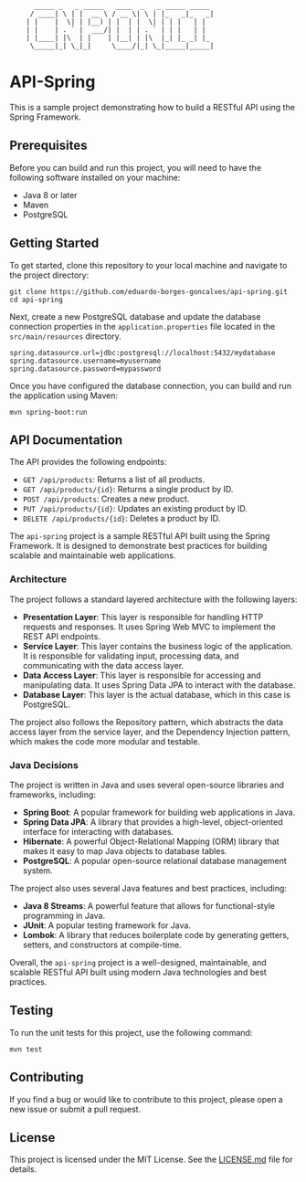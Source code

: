           _____ _   _ _____   ____  _   _ _____ _____ 
         / ____| \ | |  __ \ / __ \| \ | |_   _|_   _|
        | |    |  \| | |__) | |  | |  \| | | |   | |  
        | |    | . ` |  ___/| |  | | . ` | | |   | |  
        | |____| |\  | |    | |__| | |\  |_| |_ _| |_ 
         \_____|_| \_|_|     \____/|_| \_|_____|_____|


# API-Spring

This is a sample project demonstrating how to build a RESTful API using the Spring Framework.

## Prerequisites

Before you can build and run this project, you will need to have the following software installed on your machine:

- Java 8 or later
- Maven
- PostgreSQL

## Getting Started

To get started, clone this repository to your local machine and navigate to the project directory:

```
git clone https://github.com/eduardo-borges-goncalves/api-spring.git
cd api-spring
```

Next, create a new PostgreSQL database and update the database connection properties in the `application.properties` file located in the `src/main/resources` directory.

```
spring.datasource.url=jdbc:postgresql://localhost:5432/mydatabase
spring.datasource.username=myusername
spring.datasource.password=mypassword
```

Once you have configured the database connection, you can build and run the application using Maven:

```
mvn spring-boot:run
```

## API Documentation

The API provides the following endpoints:

- `GET /api/products`: Returns a list of all products.
- `GET /api/products/{id}`: Returns a single product by ID.
- `POST /api/products`: Creates a new product.
- `PUT /api/products/{id}`: Updates an existing product by ID.
- `DELETE /api/products/{id}`: Deletes a product by ID.

The `api-spring` project is a sample RESTful API built using the Spring Framework. It is designed to demonstrate best practices for building scalable and maintainable web applications.

### Architecture

The project follows a standard layered architecture with the following layers:

- **Presentation Layer**: This layer is responsible for handling HTTP requests and responses. It uses Spring Web MVC to implement the REST API endpoints.
- **Service Layer**: This layer contains the business logic of the application. It is responsible for validating input, processing data, and communicating with the data access layer.
- **Data Access Layer**: This layer is responsible for accessing and manipulating data. It uses Spring Data JPA to interact with the database.
- **Database Layer**: This layer is the actual database, which in this case is PostgreSQL.

The project also follows the Repository pattern, which abstracts the data access layer from the service layer, and the Dependency Injection pattern, which makes the code more modular and testable.

### Java Decisions

The project is written in Java and uses several open-source libraries and frameworks, including:

- **Spring Boot**: A popular framework for building web applications in Java.
- **Spring Data JPA**: A library that provides a high-level, object-oriented interface for interacting with databases.
- **Hibernate**: A powerful Object-Relational Mapping (ORM) library that makes it easy to map Java objects to database tables.
- **PostgreSQL**: A popular open-source relational database management system.

The project also uses several Java features and best practices, including:

- **Java 8 Streams**: A powerful feature that allows for functional-style programming in Java.
- **JUnit**: A popular testing framework for Java.
- **Lombok**: A library that reduces boilerplate code by generating getters, setters, and constructors at compile-time.

Overall, the `api-spring` project is a well-designed, maintainable, and scalable RESTful API built using modern Java technologies and best practices.

## Testing

To run the unit tests for this project, use the following command:

```
mvn test
```

## Contributing

If you find a bug or would like to contribute to this project, please open a new issue or submit a pull request.

## License

This project is licensed under the MIT License. See the [LICENSE.md](LICENSE.md) file for details.
